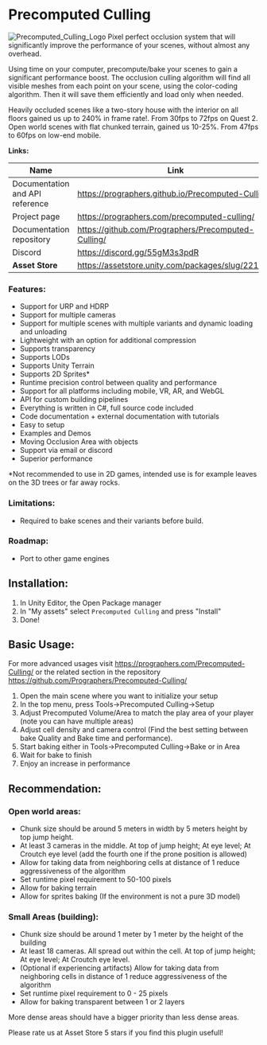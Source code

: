 # Precomputed Culling
![Precomputed_Culling_Logo](https://user-images.githubusercontent.com/5092066/170501889-39cf1828-8557-4f1b-9e9c-2856f41bd3d2.png)
Pixel perfect occlusion system that will significantly improve the performance of your scenes, without almost any overhead.

Using time on your computer, precompute/bake your scenes to gain a significant performance boost. The occlusion culling algorithm will find all visible meshes from each point on your scene, using the color-coding algorithm. Then it will save them efficiently and load only when needed.

Heavily occluded scenes like a two-story house with the interior on all floors gained us up to 240% in frame rate!. From 30fps to 72fps on Quest 2.
Open world scenes with flat chunked terrain, gained us 10-25%. From 47fps to 60fps on low-end mobile.

**Links:**

| Name | Link |
| ---- | ---- |
| Documentation and API reference | https://prographers.github.io/Precomputed-Culling |
| Project page | https://prographers.com/precomputed-culling/ |
| Documentation repository | https://github.com/Prographers/Precomputed-Culling/ |
| Discord | https://discord.gg/55gM3s3pdR |
| **Asset Store** | https://assetstore.unity.com/packages/slug/221372 |

### Features:
- Support for URP and HDRP
- Support for multiple cameras
- Support for multiple scenes with multiple variants and dynamic loading and unloading
- Lightweight with an option for additional compression
- Supports transparency
- Supports LODs
- Supports Unity Terrain
- Supports 2D Sprites*
- Runtime precision control between quality and performance
- Support for all platforms including mobile, VR, AR, and WebGL
- API for custom building pipelines
- Everything is written in C#, full source code included
- Code documentation + external documentation with tutorials
- Easy to setup
- Examples and Demos
- Moving Occlusion Area with objects
- Support via email or discord
- Superior performance

*Not recommended to use in 2D games, intended use is for example leaves on the 3D trees or far away rocks.

### Limitations:
- Required to bake scenes and their variants before build.

### Roadmap:
- Port to other game engines

## Installation:

1. In Unity Editor, the Open Package manager
2. In "My assets" select `Precomputed Culling` and press "Install"
3. Done!

## Basic Usage:

For more advanced usages visit https://prographers.com/Precomputed-Culling/ or the related section in the repository https://github.com/Prographers/Precomputed-Culling/

1. Open the main scene where you want to initialize your setup
2. In the top menu, press Tools->Precomputed Culling->Setup
3. Adjust Precomputed Volume/Area to match the play area of your player (note you can have multiple areas)
4. Adjust cell density and camera control (Find the best setting between bake Quality and Bake time and performance).
4. Start baking either in Tools->Precomputed Culling->Bake or in Area
5. Wait for bake to finish
6. Enjoy an increase in performance

## Recommendation:
### Open world areas: 
 - Chunk size should be around 5 meters in width by 5 meters height by top jump height.
 - At least 3 cameras in the middle. At top of jump height; At eye level; At Croutch eye level (add the fourth one if the prone position is allowed)
 - Allow for taking data from neighboring cells at distance of 1 reduce aggressiveness of the algorithm
 - Set runtime pixel requirement to 50-100 pixels
 - Allow for baking terrain
 - Allow for sprites baking (If the environment is not a pure 3D model)

### Small Areas (building):
 - Chunk size should be around 1 meter by 1 meter by the height of the building
 - At least 18 cameras. All spread out within the cell. At top of jump height; At eye level; At Croutch eye level.
 - (Optional if experiencing artifacts) Allow for taking data from neighboring cells in distance of 1 reduce aggressiveness of the algorithm
 - Set runtime pixel requirement to 0 - 25 pixels
 - Allow for baking transparent between 1 or 2 layers

More dense areas should have a bigger priority than less dense areas.

Please rate us at Asset Store 5 stars if you find this plugin usefull!
